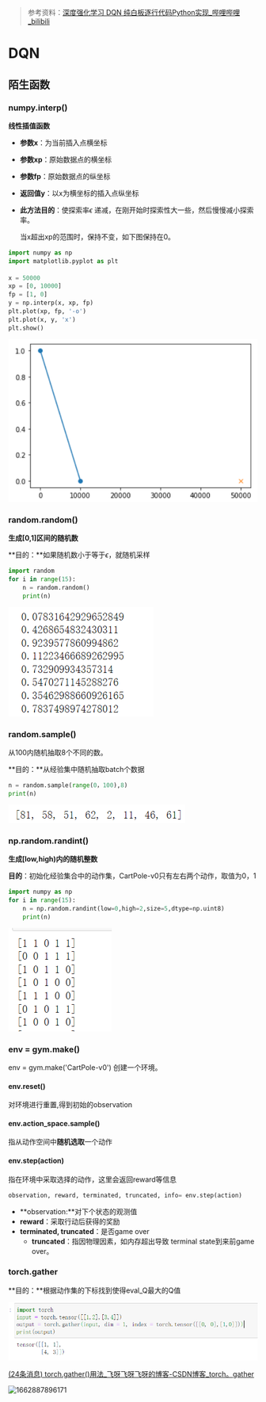 > 参考资料：[深度强化学习 DQN 纯白板逐行代码Python实现_哔哩哔哩_bilibili](https://www.bilibili.com/video/BV1hF411L7qu?spm_id_from=333.999.0.0)

# DQN

## 陌生函数

### numpy.interp()

**线性插值函数**

- **参数x**：为当前插入点横坐标

- **参数xp**：原始数据点的横坐标

- **参数fp**：原始数据点的纵坐标

- **返回值y**：以x为横坐标的插入点纵坐标

- **此方法目的**：使探索率$\epsilon$ 递减，在刚开始时探索性大一些，然后慢慢减小探索率。

  当x超出xp的范围时，保持不变，如下图保持在0。

```python
import numpy as np
import matplotlib.pyplot as plt

x = 50000
xp = [0, 10000]
fp = [1, 0]
y = np.interp(x, xp, fp)
plt.plot(xp, fp, '-o')
plt.plot(x, y, 'x')
plt.show()
```

![](DQN.assets/1662820625428.png)

### random.random()

**生成[0,1]区间的随机数**

**目的：**如果随机数小于等于$\epsilon$，就随机采样

```python
import random 
for i in range(15):
    n = random.random()
    print(n)
```

![1662879822310](DQN.assets/1662879822310.png)

### random.sample()

从100内随机抽取8个不同的数。

**目的：**从经验集中随机抽取batch个数据

```python
n = random.sample(range(0，100),8)
print(n)
```

![1662898726818](DQN.assets/1662898726818.png)

### np.random.randint()

**生成[low,high)内的随机整数**

**目的**：初始化经验集合中的动作集，CartPole-v0只有左右两个动作，取值为0，1

```python
import numpy as np
for i in range(15):
    n = np.random.randint(low=0,high=2,size=5,dtype=np.uint8)
    print(n)
```

![1662897727019](DQN.assets/1662897727019.png)

### env = gym.make()

env = gym.make('CartPole-v0') 创建一个环境。

#### env.reset()

对环境进行重置,得到初始的observation

#### env.action_space.sample()

指从动作空间中**随机选取**一个动作

#### env.step(action)

指在环境中采取选择的动作，这里会返回reward等信息

```python
observation, reward, terminated, truncated, info= env.step(action)  
```

- **observation:**对下个状态的观测值
- **reward**：采取行动后获得的奖励
- **terminated, truncated**：是否game over 
  - **truncated**：指因物理因素，如内存超出导致 terminal state到来前game over。

### torch.gather

**目的：**根据动作集的下标找到使得eval_Q最大的Q值

![1662887850471](DQN.assets/1662887850471.png)

[(24条消息) torch.gather()用法_飞呀飞呀飞呀的博客-CSDN博客_torch。gather](https://blog.csdn.net/yin_fei_0825/article/details/124785183?spm=1001.2101.3001.6650.2&utm_medium=distribute.pc_relevant.none-task-blog-2~default~ESLANDING~default-2-124785183-blog-90260550.relrec_prioritylanding&depth_1-utm_source=distribute.pc_relevant.none-task-blog-2~default~ESLANDING~default-2-124785183-blog-90260550.relrec_prioritylanding&utm_relevant_index=5)

![1662887896171](DQN.assets/1662887896171.png)


